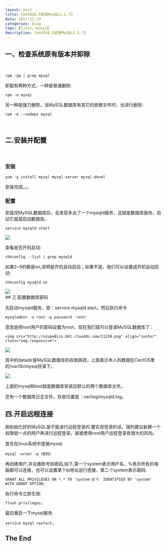 ```yaml
---
layout: post
title: CentOS6.5安装MySQL5.1.73
date: 2017-11-23
categories: blog
tags: [linux，mysql]
description: CentOS6.5安装MySQL5.1.73
---
```

## 一、检查系统原有版本并卸除
<br />

	rpm -qa | grep mysql
	
卸载有两种方式，一种是普通删除:
	
	rpm -e mysql
	
另一种是强力删除，当MySQL数据库有其它的依赖文件时，也进行删除:

	rpm -e --nodeps mysql
	
<br />

## 二.安装并配置

<br />

### 安装

	yum -y install mysql mysql-server mysql-devel
	
安装完成。。。

### 配置

安装完MySQL数据库后，会发现多出了一个mysqld服务，这就是数据库服务，启动它就是启动数据库。

	service mysqld start
	
<img src="http://ozupw8iis.bkt.clouddn.com/11234.png" align="center" class="img-responsive">

查看是否开机启动:

	chkconfig --list | grep mysqld

如果2~5的都是on,说明是开机自动启动；如果不是，我们可以设置成开机自动启动:

	chkconfig mysqld on
	
<img src="http://ozupw8iis.bkt.clouddn.com/5.png" align="center" class="img-responsive">

<br />
## 三.配置数据库密码

先启动mysqld服务，即：service mysqld start，然后执行命令

	mysqladmin -u root -p password 'root'
	
意思是把root用户的密码设置为root，现在我们就可以登录MySQL数据库了：
	
	<img src="http://ozupw8iis.bkt.clouddn.com/11238.png" align="center" class="img-responsive">

<img src="http://ozupw8iis.bkt.clouddn.com/6.png" align="center" class="img-responsive">

其中的datadir是MySQL数据库的存放路径，上面表示本人的数据在CentOS里的/var/lib/mysql目录下。

<img src="http://ozupw8iis.bkt.clouddn.com/11237.png" align="center" class="img-responsive">

上面的mysql和test就是数据库安装后默认的两个数据库文件。

还有一个数据库日志文件，存放位置是：var/log/mysqld.log。

## 四.开启远程连接

刚初始化好的MySQL是不能进行远程登录的.要实现登录的话，强烈建议新建一个权限低一点的用户再进行远程登录。直接使用root用户远程登录有很大的风险。

首先在linux系统中连接mysql:

	mysql -uroot -p（密码）


再创建用户,并设置账号和密码,如下,第一个system表示用户名，%表示所有的电脑都可以连接，也可以设置某个ip地址运行连接，第二个system表示密码:

	GRANT ALL PRIVILEGES ON *.* TO 'system'@'%' IDENTIFIED BY 'system' WITH GRANT OPTION;

执行命令立即生效:

	flush privileges;
	
最后重启一下mysql服务:

	service mysql restart。

## The End